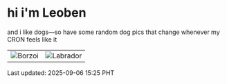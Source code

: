 # hi i'm Leoben

and i like dogs—so have some random dog pics that change whenever my CRON feels like it

|  |  |
|--------|----------|
| ![Borzoi](https://random-dog-vercel.vercel.app/api/random-borzoi?v=1757143513) | ![Labrador](https://random-dog-vercel.vercel.app/api/random-labrador?v=1757143513) |

Last updated: 2025-09-06 15:25 PHT
